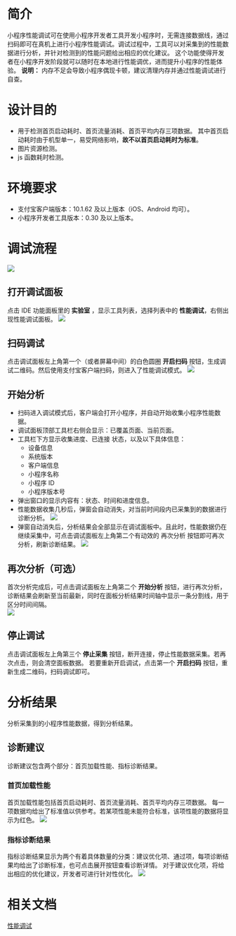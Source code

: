 
# 简介
小程序性能调试可在使用小程序开发者工具开发小程序时，无需连接数据线，通过扫码即可在真机上进行小程序性能调试。调试过程中，工具可以对采集到的性能数据进行分析，并针对检测到的性能问题给出相应的优化建议。
这个功能使得开发者在小程序开发阶段就可以随时在本地进行性能调优，进而提升小程序的性能体验。
**说明：** 内存不足会导致小程序偶现卡顿，建议清理内存并通过性能调试进行自查。

# 设计目的

- 用于检测首页启动耗时、首页流量消耗、首页平均内存三项数据。
其中首页启动耗时由于机型单一，易受网络影响，**故不以首页启动耗时为标准**。
- 图片资源检测。
- js 函数耗时检测。

# 环境要求

- 支付宝客户端版本：10.1.62 及以上版本（iOS、Android 均可）。
- 小程序开发者工具版本：0.30 及以上版本。

# 调试流程
![](https://gw.alipayobjects.com/zos/skylark-tools/public/files/8ab000118ee66303591ee8ca297f9778.png#align=left&display=inline&height=139&margin=%5Bobject%20Object%5D&originHeight=180&originWidth=969&status=done&style=none&width=746)

## 打开调试面板
点击 IDE 功能面板里的 **实验室** ，显示工具列表，选择列表中的 **性能调试**，右侧出现性能调试面板。
![](https://gw.alipayobjects.com/os/skylark-tools/public/files/c9c23ecf3f52afa2857bcd1aad6dcece#align=left&display=inline&height=467&margin=%5Bobject%20Object%5D&originHeight=933&originWidth=1492&status=done&style=none&width=746)

## 扫码调试
点击调试面板左上角第一个（或者屏幕中间）的白色圆圈 **开启扫码** 按钮，生成调试二维码。然后使用支付宝客户端扫码，则进入了性能调试模式。
![](https://gw.alipayobjects.com/os/skylark-tools/public/files/9c52dbd1d0e251db849e4f7aabd11629#align=left&display=inline&height=467&margin=%5Bobject%20Object%5D&originHeight=933&originWidth=1492&status=done&style=none&width=746)

## 开始分析

- 扫码进入调试模式后，客户端会打开小程序，并自动开始收集小程序性能数据。
- 调试面板顶部工具栏右侧会显示：已覆盖页面、当前页面。
- 工具栏下方显示收集进度、已连接 状态，以及以下具体信息：
   - 设备信息
   - 系统版本
   - 客户端信息
   - 小程序名称
   - 小程序 ID
   - 小程序版本号
- 弹出窗口的显示内容有：状态、时间和进度信息。
- 性能数据收集几秒后，弹窗会自动消失，对当前时间段内已采集到的数据进行诊断分析。
  ![](https://gw.alipayobjects.com/os/skylark-tools/public/files/0c90eb905932e161d87aac4893f41e42#align=left&display=inline&height=467&margin=%5Bobject%20Object%5D&originHeight=933&originWidth=1492&status=done&style=none&width=746)
- 弹窗自动消失后，分析结果会全部显示在调试面板中。且此时，性能数据仍在继续采集中，可点击调试面板左上角第二个有动效的 再次分析 按钮即可再次分析，刷新诊断结果。
![](https://gw.alipayobjects.com/os/skylark-tools/public/files/ae483ed0768b270ee409af215f856ff5#align=left&display=inline&height=467&margin=%5Bobject%20Object%5D&originHeight=933&originWidth=1492&status=done&style=none&width=746)

## 再次分析（可选）
首次分析完成后，可点击调试面板左上角第二个 **开始分析** 按钮，进行再次分析，诊断结果会刷新至当前最新，同时在面板分析结果时间轴中显示一条分割线，用于区分时间间隔。<br />![](https://gw.alipayobjects.com/os/skylark-tools/public/files/a1398381b1c2fe5ca3f40713d66d4080#align=left&display=inline&height=467&margin=%5Bobject%20Object%5D&originHeight=933&originWidth=1492&status=done&style=none&width=746)

## 停止调试
点击调试面板左上角第三个 **停止采集** 按钮，断开连接，停止性能数据采集。若再次点击，则会清空面板数据。
若要重新开启调试，点击第一个 **开启扫码** 按钮，重新生成二维码，扫码调试即可。 

# 分析结果
分析采集到的小程序性能数据，得到分析结果。 

## 诊断建议
诊断建议包含两个部分：首页加载性能、指标诊断结果。

### 首页加载性能
首页加载性能包括首页启动耗时、首页流量消耗、首页平均内存三项数据。
每一项数据均给出了标准值以供参考。若某项性能未能符合标准，该项性能的数据将显示为红色。
![](https://gw.alipayobjects.com/os/skylark-tools/public/files/f5226015952a2d783a383006ed5a0a54#align=left&display=inline&height=467&margin=%5Bobject%20Object%5D&originHeight=933&originWidth=1492&status=done&style=none&width=746)

### 指标诊断结果
指标诊断结果显示为两个有着具体数量的分类：建议优化项、通过项，每项诊断结果均给出了诊断标准，也可点击展开按钮查看诊断详情。
对于建议优化项，将给出相应的优化建议，开发者可进行针对性优化。
![](https://gw.alipayobjects.com/os/skylark-tools/public/files/ef14b3773baef37ad90b806757934aab#align=left&display=inline&height=467&margin=%5Bobject%20Object%5D&originHeight=933&originWidth=1492&status=done&style=none&width=746)

# 相关文档
[性能调试](https://opendocs.alipay.com/mini/ide/performance)

